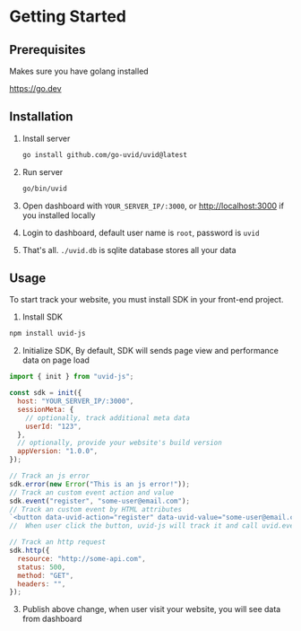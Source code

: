 # Getting Started

## Prerequisites

Makes sure you have golang installed

<https://go.dev>

## Installation

1. Install server

   ```sh
   go install github.com/go-uvid/uvid@latest
   ```

2. Run server

   ```sh
   go/bin/uvid
   ```

3. Open dashboard with `YOUR_SERVER_IP/:3000`, or <http://localhost:3000> if you installed locally
4. Login to dashboard, default user name is `root`, password is `uvid`
5. That's all. `./uvid.db` is sqlite database stores all your data

## Usage

To start track your website, you must install SDK in your front-end project.

1. Install SDK

```sh
npm install uvid-js
```

2. Initialize SDK, By default, SDK will sends page view and performance data on page load

```js
import { init } from "uvid-js";

const sdk = init({
  host: "YOUR_SERVER_IP/:3000",
  sessionMeta: {
    // optionally, track additional meta data
    userId: "123",
  },
  // optionally, provide your website's build version
  appVersion: "1.0.0",
});

// Track an js error
sdk.error(new Error("This is an js error!"));
// Track an custom event action and value
sdk.event("register", "some-user@email.com");
// Track an custom event by HTML attributes
`<button data-uvid-action="register" data-uvid-value="some-user@email.com">Register</button>`;
//  When user click the button, uvid-js will track it and call uvid.event('register', 'some-user@email.com')

// Track an http request
sdk.http({
  resource: "http://some-api.com",
  status: 500,
  method: "GET",
  headers: "",
});
```

3. Publish above change, when user visit your website, you will see data from dashboard
